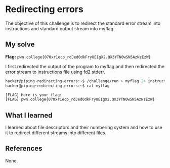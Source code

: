 # Redirecting errors
The objective of this challenge is to redirect the standard error stream into instructions and standard output stream into myflag.

## My solve
**Flag:** `pwn.college{070xr1ecp_rdJed0dkFryUEIgX2.QX3YTN0wSN5AzNzEzW}`

I first redirected the output of the program to myflag and then redirected the error stream to instructions file using fd2 stderr.
```bash
hacker@piping~redirecting-errors:~$ /challenge/run > myflag 2> instructions
hacker@piping~redirecting-errors:~$ cat myflag

[FLAG] Here is your flag:
[FLAG] pwn.college{070xr1ecp_rdJed0dkFryUEIgX2.QX3YTN0wSN5AzNzEzW}
```

## What I learned
I learned about file descriptors and their numbering system and how to use it to redirect different streams into different files.

## References 
None.

